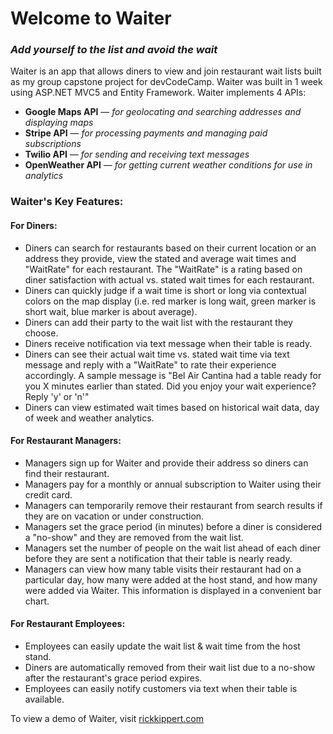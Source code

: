 <h1>Welcome to Waiter</h1>
<h3><em>Add yourself to the list and avoid the wait</em></h3>
<p>Waiter is an app that allows diners to view and join restaurant wait lists built as my group capstone project for devCodeCamp. Waiter was built in 1 week using ASP.NET MVC5 and Entity Framework. Waiter implements 4 APIs:</p>
<ul>
	<li><strong>Google Maps API</strong> &mdash; <em>for geolocating and searching addresses and displaying maps</em></li>
	<li><strong>Stripe API</strong> &mdash; <em>for processing payments and managing paid subscriptions</em></li>
	<li><strong>Twilio API</strong> &mdash; <em>for sending and receiving text messages</em></li>
	<li><strong>OpenWeather API</strong> &mdash; <em>for getting current weather conditions for use in analytics</em></li>
</ul>
<h3>Waiter's Key Features:</h3>
<h4>For Diners:</h4>
<ul>
	<li>Diners can search for restaurants based on their current location or an address they provide, view the stated and average wait times and "WaitRate" for each restaurant. The "WaitRate" is a rating based on diner satisfaction with actual vs. stated wait times for each restaurant.</li>
	<li>Diners can quickly judge if a wait time is short or long via contextual colors on the map display (i.e. red marker is long wait, green marker is short wait, blue marker is about average).</li>
	<li>Diners can add their party to the wait list with the restaurant they choose.</li>
	<li>Diners receive notification via text message when their table is ready.</li>
	<li>Diners can see their actual wait time vs. stated wait time via text message and reply with a "WaitRate" to rate their experience accordingly. A sample message is "Bel Air Cantina had a table ready for you X minutes earlier than stated. Did you enjoy your wait experience? Reply 'y' or 'n'"</li>
	<li>Diners can view estimated wait times based on historical wait data, day of week and weather analytics.</li>
</ul>
<h4>For Restaurant Managers:</h4>
<ul>
	<li>Managers sign up for Waiter and provide their address so diners can find their restaurant.</li>
	<li>Managers pay for a monthly or annual subscription to Waiter using their credit card.</li>
	<li>Managers can temporarily remove their restaurant from search results if they are on vacation or under construction.</li>
	<li>Managers set the grace period (in minutes) before a diner is considered a "no-show" and they are removed from the wait list.</li>
	<li>Managers set the number of people on the wait list ahead of each diner before they are sent a notification that their table is nearly ready.</li>
	<li>Managers can view how many table visits their restaurant had on a particular day, how many were added at the host stand, and how many were added via Waiter. This information is displayed in a convenient bar chart.</li>
</ul>
<h4>For Restaurant Employees:</h4>
<ul>
	<li>Employees can easily update the wait list &amp; wait time from the host stand.</li>
	<li>Diners are automatically removed from their wait list due to a no-show after the restaurant's grace period expires.</li>
	<li>Employees can easily notify customers via text when their table is available.</li>
</ul>
<p>To view a demo of Waiter, visit <a href="http://www.rickkippert.com">rickkippert.com</a></p>